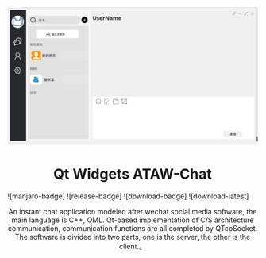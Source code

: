<img src="doc/preview/图片22( 首页界面).png">
<h1 align="center">
  Qt Widgets ATAW-Chat
</h1>
![manjaro-badge] ![release-badge] ![download-badge] ![download-latest]
<p align="center">
 An instant chat application modeled after wechat social media software, the main language is C++, QML. Qt-based implementation of C/S architecture communication, communication functions are all completed by QTcpSocket. The software is divided into two parts, one is the server, the other is the client.</a>。
</p>

